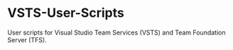# VSTS-User-Scripts
User scripts for Visual Studio Team Services (VSTS) and Team Foundation Server (TFS).

